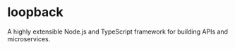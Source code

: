 # loopback
A highly extensible Node.js and TypeScript framework for building APIs and microservices.
